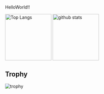 HelloWorld!!


<!--
**RyusukeYashiro/RyusukeYashiro** is a ✨ _special_ ✨ repository because its `README.md` (this file) appears on your GitHub profile.

Here are some ideas to get you started:

- 🔭 I’m currently working on ...
- 🌱 I’m currently learning ...
- 👯 I’m looking to collaborate on ...
- 🤔 I’m looking for help with ...
- 💬 Ask me about ...
- 📫 How to reach me: ...
- 😄 Pronouns: ...
- ⚡ Fun fact: ...
-->

<p align="left"> 
  <img alt="Top Langs" height="150px" src="https://github-readme-stats.vercel.app/api/top-langs/?username=RyusukeYashiro&layout=compact&count_private=true&show_icons=true&theme=tokyonight" />
  <img alt="github stats" height="150px" src="https://github-readme-stats.vercel.app/api?username=RyusukeYashiro&count_private=true&show_icons=true&show_icons=true&theme=tokyonight" />
</p>


## Trophy
![trophy](https://github-profile-trophy.vercel.app/?username=RyusukeYashiro&theme=gruvbox)


